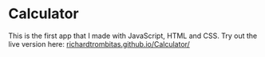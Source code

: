 # Calculator
This is the first app that I made with JavaScript, HTML and CSS.
Try out the live version here: [richardtrombitas.github.io/Calculator/](https://richardtrombitas.github.io/Calculator/)
